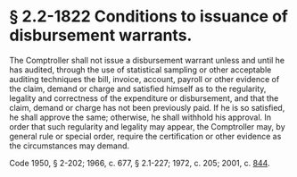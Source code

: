 # § 2.2-1822 Conditions to issuance of disbursement warrants.

<p>The Comptroller shall not issue a disbursement warrant unless and until he has audited, through the use of statistical sampling or other acceptable auditing techniques the bill, invoice, account, payroll or other evidence of the claim, demand or charge and satisfied himself as to the regularity, legality and correctness of the expenditure or disbursement, and that the claim, demand or charge has not been previously paid. If he is so satisfied, he shall approve the same; otherwise, he shall withhold his approval. In order that such regularity and legality may appear, the Comptroller may, by general rule or special order, require the certification or other evidence as the circumstances may demand.</p><p>Code 1950, § 2-202; 1966, c. 677, § 2.1-227; 1972, c. 205; 2001, c. <a href='http://lis.virginia.gov/cgi-bin/legp604.exe?011+ful+CHAP0844'>844</a>.</p>